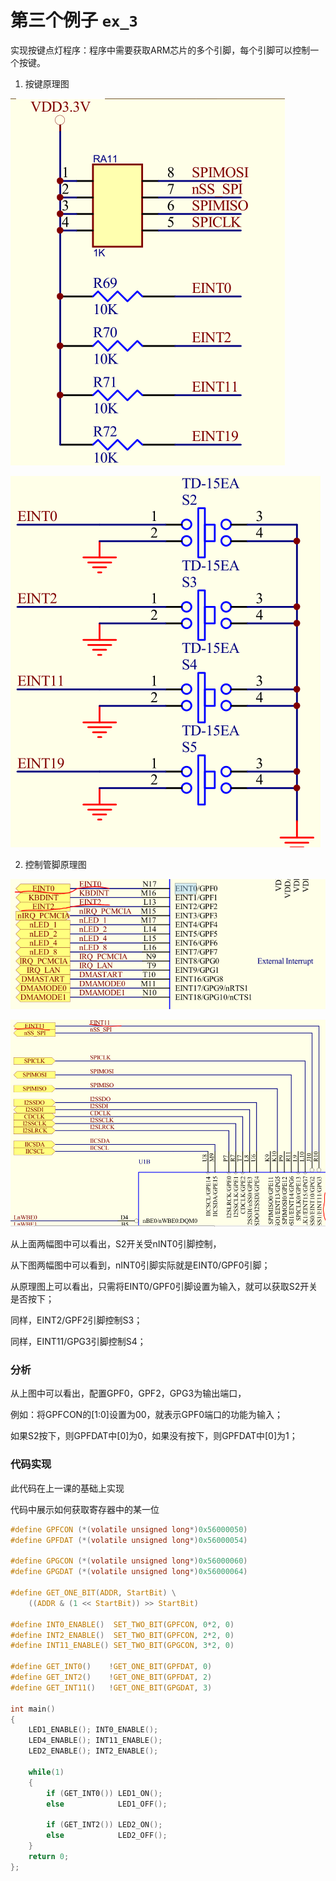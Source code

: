 # 第三个例子 `ex_3`
实现按键点灯程序：程序中需要获取ARM芯片的多个引脚，每个引脚可以控制一个按键。

1. 按键原理图

![按键原理图](https://github.com/kongdehua/uboot/raw/master/stage1/ex_3/image/switch.png "按键原理图")

![按键原理图](https://github.com/kongdehua/uboot/raw/master/stage1/ex_3/image/switch2.png "按键原理图")

2. 控制管脚原理图

![控制管脚原理图](https://github.com/kongdehua/uboot/raw/master/stage1/ex_3/image/gpio_INT_0_2.png "控制管脚原理图")

![控制管脚原理图](https://github.com/kongdehua/uboot/raw/master/stage1/ex_3/image/gpio_INT_11.png "控制管脚原理图")

从上面两幅图中可以看出，S2开关受nINT0引脚控制，

从下图两幅图中可以看到，nINT0引脚实际就是EINT0/GPF0引脚；

从原理图上可以看出，只需将EINT0/GPF0引脚设置为输入，就可以获取S2开关是否按下；

同样，EINT2/GPF2引脚控制S3；

同样，EINT11/GPG3引脚控制S4；

### 分析
从上图中可以看出，配置GPF0，GPF2，GPG3为输出端口，

例如：将GPFCON的[1:0]设置为00，就表示GPF0端口的功能为输入；

如果S2按下，则GPFDAT中[0]为0，如果没有按下，则GPFDAT中[0]为1；

### 代码实现
此代码在上一课的基础上实现

代码中展示如何获取寄存器中的某一位

```c 
#define GPFCON (*(volatile unsigned long*)0x56000050)
#define GPFDAT (*(volatile unsigned long*)0x56000054)

#define GPGCON (*(volatile unsigned long*)0x56000060)
#define GPGDAT (*(volatile unsigned long*)0x56000064)

#define GET_ONE_BIT(ADDR, StartBit) \
	((ADDR & (1 << StartBit)) >> StartBit)

#define INT0_ENABLE()  SET_TWO_BIT(GPFCON, 0*2, 0)
#define INT2_ENABLE()  SET_TWO_BIT(GPFCON, 2*2, 0)
#define INT11_ENABLE() SET_TWO_BIT(GPGCON, 3*2, 0)

#define GET_INT0()    !GET_ONE_BIT(GPFDAT, 0)
#define GET_INT2()    !GET_ONE_BIT(GPFDAT, 2)
#define GET_INT11()   !GET_ONE_BIT(GPGDAT, 3)
	
int main()
{
	LED1_ENABLE(); INT0_ENABLE();
	LED4_ENABLE(); INT11_ENABLE();
	LED2_ENABLE(); INT2_ENABLE();

	while(1)
	{
		if (GET_INT0()) LED1_ON();
		else            LED1_OFF();
		
		if (GET_INT2()) LED2_ON();
		else            LED2_OFF();
	}
	return 0;
};
```
